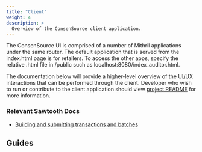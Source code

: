 ```yaml
---
title: "Client"
weight: 4
description: >
  Overview of the ConsenSource client application.
---
```


The ConsenSource UI is comprised of a number of Mithril applications under the same router. The default application that is served from the index.html page is for retailers. To access the other apps, specify the relative .html file in /public such as localhost:8080/index_auditor.html.

The documentation below will provide a higher-level overview of the UI/UX interactions that can be performed through the client. Developer who wish to run or contribute to the client application should view [project README](https://github.com/target/consensource/blob/master/client/README.md) for more information.

### Relevant Sawtooth Docs

- [Building and submitting transactions and batches](https://sawtooth.hyperledger.org/docs/core/nightly/master/_autogen/sdk_submit_tutorial_js.html)

## Guides
